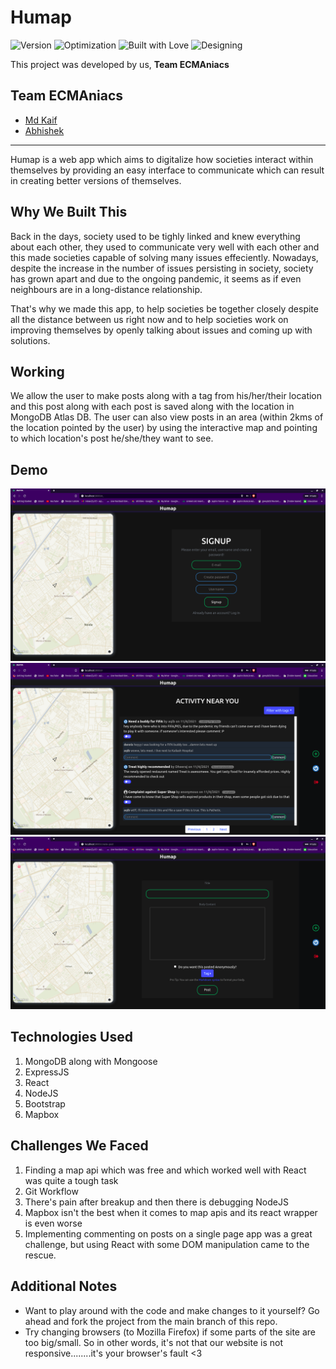 # Humap
![Version](https://img.shields.io/badge/version-1.69-brightgreen.svg)
![Optimization](https://img.shields.io/badge/optimised-0%25-critical.svg)
![Built with Love](https://img.shields.io/badge/built%20with-love-important.svg)
![Designing](https://img.shields.io/badge/designed%20in-ms%20paint-blueviolet.svg)

This project was developed by us, **Team ECMAniacs**

## Team ECMAniacs
- [Md Kaif](https://github.com/kaif-istan)
- [Abhishek](https://github.com/abhissshhh)

---

Humap is a web app which aims to digitalize how societies interact within themselves by providing an easy interface to communicate which can result in creating better versions of themselves.

## Why We Built This
Back in the days, society used to be tighly linked and knew everything about each other, they used to communicate very well with each other and this made societies
capable of solving many issues effeciently. Nowadays, despite the increase in the number of issues persisting in society, society has grown apart and due to the ongoing pandemic, it seems as if even neighbours are in a long-distance relationship.

That's why we made this app, to help societies be together closely despite all the distance between us right now and to help societies work on improving themselves by openly talking about issues and coming up with solutions.

## Working
We allow the user to make posts along with a tag from his/her/their location and this post along with each post is saved along with the location in MongoDB Atlas DB. The user can also view posts in an area (within 2kms of the location pointed by the user) by using the interactive map and pointing to which location's post he/she/they want to see.

## Demo
![Sign Up](./demo/signup.png)
![Feed](./demo/feed.png)
![Create Post](./demo/createpost.png)

## Technologies Used
1. MongoDB along with Mongoose
2. ExpressJS
3. React
4. NodeJS
5. Bootstrap
6. Mapbox

## Challenges We Faced
1. Finding a map api which was free and which worked well with React was quite a tough task
2. Git Workflow
3. There's pain after breakup and then there is debugging NodeJS
4. Mapbox isn't the best when it comes to map apis and its react wrapper is even worse
5. Implementing commenting on posts on a single page app was a great challenge, but using React with some DOM manipulation  came to the rescue.

## Additional Notes
- Want to play around with the code and make changes to it yourself? Go ahead and fork the project from the main branch of this repo.
- Try changing browsers (to Mozilla Firefox) if some parts of the site are too big/small. So in other words, it's not that our website is not responsive........it's your browser's fault <3